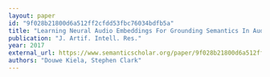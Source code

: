 ```yaml
---
layout: paper
id: "9f028b21800d6a512ff2cfdd53fbc76034bdfb5a"
title: "Learning Neural Audio Embeddings For Grounding Semantics In Auditory Perception"
publication: "J. Artif. Intell. Res."
year: 2017
external_url: https://www.semanticscholar.org/paper/9f028b21800d6a512ff2cfdd53fbc76034bdfb5a
authors: "Douwe Kiela, Stephen Clark"
---
```

